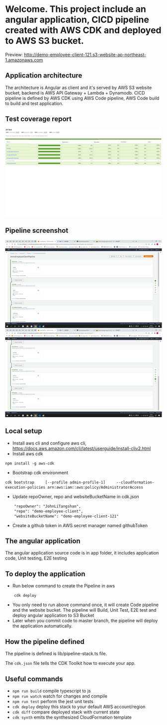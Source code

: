 # Welcome. This project include an angular application, CICD pipeline created with AWS CDK and deployed to AWS S3 bucket.
Preview: http://demo-employee-client-121.s3-website-ap-northeast-1.amazonaws.com

## Application architecture
The architecture is Angular as client and it's served by AWS S3 website bucket, backend is AWS API Gateway + Lambda + Dynamodb.
CICD pipeline is defined by AWS CDK using AWS Code pipeline, AWS Code build to build and test application.

## Test coverage report
![Test coverage report](images/testcoverage.png)

## Pipeline screenshot
![Pipeline](images/pipeline1.png)
![Pipeline](images/pipeline2.png)

## Local setup
* Install aws cli and configure aws cli, https://docs.aws.amazon.com/cli/latest/userguide/install-cliv2.html
* Install aws cdk
```
npm install -g aws-cdk
```
* Bootstrap cdk environment
```
cdk bootstrap     [--profile admin-profile-1]     --cloudformation-execution-policies arn:aws:iam::aws:policy/AdministratorAccess
```
* Update repoOwner, repo and websiteBucketName in cdk.json
```
    "repoOwner": "JohnLiTangshan",
    "repo": "demo-employee-client",
    "websiteBucketName": "demo-employee-client-121"
```
* Create a github token in AWS secret manager named githubToken
## The angular application
The angular application source code is in app folder, it includes application code, Unit testing, E2E testing
## To deploy the application
* Run below command to create the Pipeline in aws
```
    cdk deploy
```
* You only need to run above command once, it will create Code pipeline and the website bucket. The pipeline will Build, Unit Test, E2E test and deploy angular application to S3 Bucket
* Later when you commit code to master branch, the pipeline will deploy the application automatically.

## How the pipeline defined
The pipeline is defined is lib/pipeline-stack.ts file.

The `cdk.json` file tells the CDK Toolkit how to execute your app.

## Useful commands

 * `npm run build`   compile typescript to js
 * `npm run watch`   watch for changes and compile
 * `npm run test`    perform the jest unit tests
 * `cdk deploy`      deploy this stack to your default AWS account/region
 * `cdk diff`        compare deployed stack with current state
 * `cdk synth`       emits the synthesized CloudFormation template
